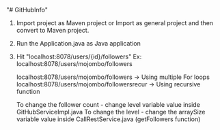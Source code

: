 "# GitHubInfo" 
1. Import project as Maven project
	or
	Import as general project and then convert to Maven project.
2. Run the Application.java as Java application
3. Hit "localhost:8078/users/{id}/followers"
		Ex: localhost:8078/users/mojombo/followers

	localhost:8078/users/mojombo/followers -> Using multiple For loops
	localhost:8078/users/mojombo/followersrecur -> Using recursive function
	
	To change the follower count - change level variable value inside GitHubServiceImpl.java
	To change the level - change the arraySize variable value inside CallRestService.java (getFollowers function) 